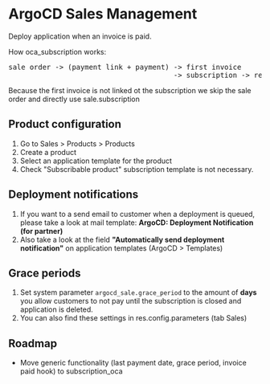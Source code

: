 # ArgoCD Sales Management


Deploy application when an invoice is paid.

How oca_subscription works:
<pre>
sale order -> (payment link + payment) -> first invoice
                                       -> subscription -> recurring invoice
</pre>

Because the first invoice is not linked ot the subscription we skip the sale order and directly use
sale.subscription

## Product configuration

1. Go to Sales > Products > Products
2. Create a product
3. Select an application template for the product
4. Check "Subscribable product" subscription template is not necessary.

## Deployment notifications

1. If you want to a send email to customer when a deployment is queued, please take a look at mail template: **ArgoCD: Deployment Notification (for partner)**
2. Also take a look at the field **"Automatically send deployment notification"** on application templates (ArgoCD > Templates)

## Grace periods

1. Set system parameter `argocd_sale.grace_period` to the amount of **days** you allow
   customers to not pay until the subscription is closed and application is deleted.
2. You can also find these settings in res.config.parameters (tab Sales)
## Roadmap

* Move generic functionality (last payment date, grace period, invoice paid hook) to subscription_oca
